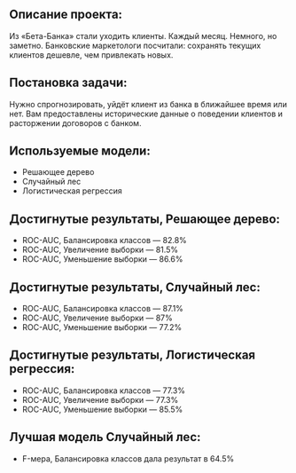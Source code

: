 ## Описание проекта:
Из «Бета-Банка» стали уходить клиенты. Каждый месяц. Немного, но заметно. 
Банковские маркетологи посчитали: сохранять текущих клиентов дешевле, чем привлекать новых.

## Постановка задачи:
Нужно спрогнозировать, уйдёт клиент из банка в ближайшее время или нет. 
Вам предоставлены исторические данные о поведении клиентов и расторжении договоров с банком.

## Используемые модели:
* Решающее дерево
* Случайный лес
* Логистическая регрессия

## Достигнутые результаты, Решающее дерево:

* ROC-AUC, Балансировка классов — 82.8%
* ROC-AUC, Увеличение выборки — 81.5%
* ROC-AUC, Уменьшение выборки — 86.6%

## Достигнутые результаты, Случайный лес:

* ROC-AUC, Балансировка классов — 87.1%
* ROC-AUC, Увеличение выборки — 87%
* ROC-AUC, Уменьшение выборки — 77.2%

## Достигнутые результаты, Логистическая регрессия:

* ROC-AUC, Балансировка классов — 77.3%
* ROC-AUC, Увеличение выборки — 77.3%	
* ROC-AUC, Уменьшение выборки — 85.5% 

## Лучшая модель Случайный лес: 
* F-мера, Балансировка классов дала результат в 64.5%